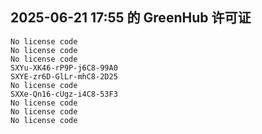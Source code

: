 ## 2025-06-21 17:55 的 GreenHub 许可证
```
No license code
No license code
No license code
SXYu-XK46-rP9P-j6C8-99A0
SXYE-zr6D-GlLr-mhC8-2D25
No license code
SXXe-Qn16-cUgz-i4C8-53F3
No license code
No license code
No license code
```
